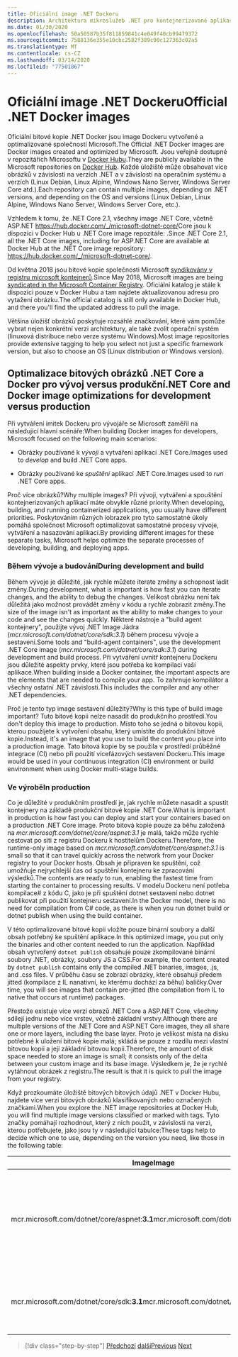 ```yaml
---
title: Oficiální image .NET Dockeru
description: Architektura mikroslužeb .NET pro kontejnerizované aplikace .NET | Oficiální obrázky .NET Docker
ms.date: 01/30/2020
ms.openlocfilehash: 50a50587b35f811859841c4e049f40cb99479372
ms.sourcegitcommit: 7588136e355e10cbc2582f389c90c127363c02a5
ms.translationtype: MT
ms.contentlocale: cs-CZ
ms.lasthandoff: 03/14/2020
ms.locfileid: "77501867"
---
```

# <a name="official-net-docker-images"></a><span data-ttu-id="c8289-103">Oficiální image .NET Dockeru</span><span class="sxs-lookup"><span data-stu-id="c8289-103">Official .NET Docker images</span></span>

<span data-ttu-id="c8289-104">Oficiální bitové kopie .NET Docker jsou image Dockeru vytvořené a optimalizované společností Microsoft.</span><span class="sxs-lookup"><span data-stu-id="c8289-104">The Official .NET Docker images are Docker images created and optimized by Microsoft.</span></span> <span data-ttu-id="c8289-105">Jsou veřejně dostupné v repozitářích Microsoftu v [Docker Hubu](https://hub.docker.com/u/microsoft/).</span><span class="sxs-lookup"><span data-stu-id="c8289-105">They are publicly available in the Microsoft repositories on [Docker Hub](https://hub.docker.com/u/microsoft/).</span></span> <span data-ttu-id="c8289-106">Každé úložiště může obsahovat více obrázků v závislosti na verzích .NET a v závislosti na operačním systému a verzích (Linux Debian, Linux Alpine, Windows Nano Server, Windows Server Core atd.).</span><span class="sxs-lookup"><span data-stu-id="c8289-106">Each repository can contain multiple images, depending on .NET versions, and depending on the OS and versions (Linux Debian, Linux Alpine, Windows Nano Server, Windows Server Core, etc.).</span></span>

<span data-ttu-id="c8289-107">Vzhledem k tomu, že .NET Core 2.1, všechny image .NET Core, včetně ASP.NET <https://hub.docker.com/_/microsoft-dotnet-core/>Core jsou k dispozici v Docker Hub u .NET Core image repozitáře: .</span><span class="sxs-lookup"><span data-stu-id="c8289-107">Since .NET Core 2.1, all the .NET Core images, including for ASP.NET Core are available at Docker Hub at the .NET Core image repository: <https://hub.docker.com/_/microsoft-dotnet-core/>.</span></span>

<span data-ttu-id="c8289-108">Od května 2018 jsou bitové kopie společnosti Microsoft [syndikovány v registru microsoft kontejnerů](https://azure.microsoft.com/blog/microsoft-syndicates-container-catalog/).</span><span class="sxs-lookup"><span data-stu-id="c8289-108">Since May 2018, Microsoft images are being [syndicated in the Microsoft Container Registry](https://azure.microsoft.com/blog/microsoft-syndicates-container-catalog/).</span></span> <span data-ttu-id="c8289-109">Oficiální katalog je stále k dispozici pouze v Docker Hubu a tam najdete aktualizovanou adresu pro vytažení obrázku.</span><span class="sxs-lookup"><span data-stu-id="c8289-109">The official catalog is still only available in Docker Hub, and there you'll find the updated address to pull the image.</span></span>

<span data-ttu-id="c8289-110">Většina úložišť obrázků poskytuje rozsáhlé značkování, které vám pomůže vybrat nejen konkrétní verzi architektury, ale také zvolit operační systém (linuxová distribuce nebo verze systému Windows).</span><span class="sxs-lookup"><span data-stu-id="c8289-110">Most image repositories provide extensive tagging to help you select not just a specific framework version, but also to choose an OS (Linux distribution or Windows version).</span></span>

## <a name="net-core-and-docker-image-optimizations-for-development-versus-production"></a><span data-ttu-id="c8289-111">Optimalizace bitových obrázků .NET Core a Docker pro vývoj versus produkční</span><span class="sxs-lookup"><span data-stu-id="c8289-111">.NET Core and Docker image optimizations for development versus production</span></span>

<span data-ttu-id="c8289-112">Při vytváření imitek Dockeru pro vývojáře se Microsoft zaměřil na následující hlavní scénáře:</span><span class="sxs-lookup"><span data-stu-id="c8289-112">When building Docker images for developers, Microsoft focused on the following main scenarios:</span></span>

- <span data-ttu-id="c8289-113">Obrázky používané k *vývoji* a vytváření aplikací .NET Core.</span><span class="sxs-lookup"><span data-stu-id="c8289-113">Images used to *develop* and build .NET Core apps.</span></span>

- <span data-ttu-id="c8289-114">Obrázky používané ke *spuštění* aplikací .NET Core.</span><span class="sxs-lookup"><span data-stu-id="c8289-114">Images used to *run* .NET Core apps.</span></span>

<span data-ttu-id="c8289-115">Proč více obrázků?</span><span class="sxs-lookup"><span data-stu-id="c8289-115">Why multiple images?</span></span> <span data-ttu-id="c8289-116">Při vývoji, vytváření a spouštění kontejnerizovaných aplikací máte obvykle různé priority.</span><span class="sxs-lookup"><span data-stu-id="c8289-116">When developing, building, and running containerized applications, you usually have different priorities.</span></span> <span data-ttu-id="c8289-117">Poskytováním různých iobrazek pro tyto samostatné úkoly pomáhá společnost Microsoft optimalizovat samostatné procesy vývoje, vytváření a nasazování aplikací.</span><span class="sxs-lookup"><span data-stu-id="c8289-117">By providing different images for these separate tasks, Microsoft helps optimize the separate processes of developing, building, and deploying apps.</span></span>

### <a name="during-development-and-build"></a><span data-ttu-id="c8289-118">Během vývoje a budování</span><span class="sxs-lookup"><span data-stu-id="c8289-118">During development and build</span></span>

<span data-ttu-id="c8289-119">Během vývoje je důležité, jak rychle můžete iterate změny a schopnost ladit změny.</span><span class="sxs-lookup"><span data-stu-id="c8289-119">During development, what is important is how fast you can iterate changes, and the ability to debug the changes.</span></span> <span data-ttu-id="c8289-120">Velikost obrázku není tak důležitá jako možnost provádět změny v kódu a rychle zobrazit změny.</span><span class="sxs-lookup"><span data-stu-id="c8289-120">The size of the image isn't as important as the ability to make changes to your code and see the changes quickly.</span></span> <span data-ttu-id="c8289-121">Některé nástroje a "build agent kontejnery", použijte vývoj .NET Image Jádra (*mcr.microsoft.com/dotnet/core/sdk:3.1*) během procesu vývoje a sestavení.</span><span class="sxs-lookup"><span data-stu-id="c8289-121">Some tools and "build-agent containers", use the development .NET Core image (*mcr.microsoft.com/dotnet/core/sdk:3.1*) during development and build process.</span></span> <span data-ttu-id="c8289-122">Při vytváření uvnitř kontejneru Dockeru jsou důležité aspekty prvky, které jsou potřeba ke kompilaci vaší aplikace.</span><span class="sxs-lookup"><span data-stu-id="c8289-122">When building inside a Docker container, the important aspects are the elements that are needed to compile your app.</span></span> <span data-ttu-id="c8289-123">To zahrnuje kompilátor a všechny ostatní .NET závislosti.</span><span class="sxs-lookup"><span data-stu-id="c8289-123">This includes the compiler and any other .NET dependencies.</span></span>

<span data-ttu-id="c8289-124">Proč je tento typ image sestavení důležitý?</span><span class="sxs-lookup"><span data-stu-id="c8289-124">Why is this type of build image important?</span></span> <span data-ttu-id="c8289-125">Tuto bitové kopii nelze nasadit do produkčního prostředí.</span><span class="sxs-lookup"><span data-stu-id="c8289-125">You don't deploy this image to production.</span></span> <span data-ttu-id="c8289-126">Místo toho se jedná o bitovou kopii, kterou použijete k vytvoření obsahu, který umístíte do produkční bitové kopie.</span><span class="sxs-lookup"><span data-stu-id="c8289-126">Instead, it's an image that you use to build the content you place into a production image.</span></span> <span data-ttu-id="c8289-127">Tato bitová kopie by se použila v prostředí průběžné integrace (CI) nebo při použití vícefázových sestavení Dockeru.</span><span class="sxs-lookup"><span data-stu-id="c8289-127">This image would be used in your continuous integration (CI) environment or build environment when using Docker multi-stage builds.</span></span>

### <a name="in-production"></a><span data-ttu-id="c8289-128">Ve výrobě</span><span class="sxs-lookup"><span data-stu-id="c8289-128">In production</span></span>

<span data-ttu-id="c8289-129">Co je důležité v produkčním prostředí je, jak rychle můžete nasadit a spustit kontejnery na základě produkční bitové kopie .NET Core.</span><span class="sxs-lookup"><span data-stu-id="c8289-129">What is important in production is how fast you can deploy and start your containers based on a production .NET Core image.</span></span> <span data-ttu-id="c8289-130">Proto bitová kopie pouze za běhu založená na *mcr.microsoft.com/dotnet/core/aspnet:3.1* je malá, takže může rychle cestovat po síti z registru Dockeru k hostitelům Dockeru.</span><span class="sxs-lookup"><span data-stu-id="c8289-130">Therefore, the runtime-only image based on *mcr.microsoft.com/dotnet/core/aspnet:3.1* is small so that it can travel quickly across the network from your Docker registry to your Docker hosts.</span></span> <span data-ttu-id="c8289-131">Obsah je připraven ke spuštění, což umožňuje nejrychlejší čas od spuštění kontejneru ke zpracování výsledků.</span><span class="sxs-lookup"><span data-stu-id="c8289-131">The contents are ready to run, enabling the fastest time from starting the container to processing results.</span></span> <span data-ttu-id="c8289-132">V modelu Dockeru není potřeba kompilace\# z kódu C, jako je při spuštění dotnet sestavení nebo dotnet publikovat při použití kontejneru sestavení.</span><span class="sxs-lookup"><span data-stu-id="c8289-132">In the Docker model, there is no need for compilation from C\# code, as there is when you run dotnet build or dotnet publish when using the build container.</span></span>

<span data-ttu-id="c8289-133">V této optimalizované bitové kopii vložíte pouze binární soubory a další obsah potřebný ke spuštění aplikace.</span><span class="sxs-lookup"><span data-stu-id="c8289-133">In this optimized image, you put only the binaries and other content needed to run the application.</span></span> <span data-ttu-id="c8289-134">Například obsah vytvořený `dotnet publish` obsahuje pouze zkompilované binární soubory .NET, obrázky, soubory JS a CSS.</span><span class="sxs-lookup"><span data-stu-id="c8289-134">For example, the content created by `dotnet publish` contains only the compiled .NET binaries, images, .js, and .css files.</span></span> <span data-ttu-id="c8289-135">V průběhu času se zobrazí obrázky, které obsahují předem jitted (kompilace z IL nanativní, ke kterému dochází za běhu) balíčky.</span><span class="sxs-lookup"><span data-stu-id="c8289-135">Over time, you will see images that contain pre-jitted (the compilation from IL to native that occurs at runtime) packages.</span></span>

<span data-ttu-id="c8289-136">Přestože existuje více verzí obrazů .NET Core a ASP.NET Core, všechny sdílejí jednu nebo více vrstev, včetně základní vrstvy.</span><span class="sxs-lookup"><span data-stu-id="c8289-136">Although there are multiple versions of the .NET Core and ASP.NET Core images, they all share one or more layers, including the base layer.</span></span> <span data-ttu-id="c8289-137">Proto je velikost místa na disku potřebné k uložení bitové kopie malá; skládá se pouze z rozdílu mezi vlastní bitovou kopii a její základní bitovou kopii.</span><span class="sxs-lookup"><span data-stu-id="c8289-137">Therefore, the amount of disk space needed to store an image is small; it consists only of the delta between your custom image and its base image.</span></span> <span data-ttu-id="c8289-138">Výsledkem je, že je rychlé vytáhnout obrázek z registru.</span><span class="sxs-lookup"><span data-stu-id="c8289-138">The result is that it is quick to pull the image from your registry.</span></span>

<span data-ttu-id="c8289-139">Když prozkoumáte úložiště bitových bitových údajů .NET v Docker Hubu, najdete více verzí bitových obrázků klasifikovaných nebo označených značkami.</span><span class="sxs-lookup"><span data-stu-id="c8289-139">When you explore the .NET image repositories at Docker Hub, you will find multiple image versions classified or marked with tags.</span></span> <span data-ttu-id="c8289-140">Tyto značky pomáhají rozhodnout, který z nich použít, v závislosti na verzi, kterou potřebujete, jako jsou ty v následující tabulce:</span><span class="sxs-lookup"><span data-stu-id="c8289-140">These tags help to decide which one to use, depending on the version you need, like those in the following table:</span></span>

| <span data-ttu-id="c8289-141">Image</span><span class="sxs-lookup"><span data-stu-id="c8289-141">Image</span></span> | <span data-ttu-id="c8289-142">Komentáře</span><span class="sxs-lookup"><span data-stu-id="c8289-142">Comments</span></span> |
|-------|----------|
| <span data-ttu-id="c8289-143">mcr.microsoft.com/dotnet/core/aspnet:**3.1**</span><span class="sxs-lookup"><span data-stu-id="c8289-143">mcr.microsoft.com/dotnet/core/aspnet:**3.1**</span></span> | <span data-ttu-id="c8289-144">ASP.NET Core, s pouze runtime a optimalizací ASP.NET Core, na Linuxu a Windows (multi-arch)</span><span class="sxs-lookup"><span data-stu-id="c8289-144">ASP.NET Core, with runtime only and ASP.NET Core optimizations, on Linux and Windows (multi-arch)</span></span> |
| <span data-ttu-id="c8289-145">mcr.microsoft.com/dotnet/core/sdk:**3.1**</span><span class="sxs-lookup"><span data-stu-id="c8289-145">mcr.microsoft.com/dotnet/core/sdk:**3.1**</span></span> | <span data-ttu-id="c8289-146">.NET Core, včetně sad SDK, na Linuxu a Windows (multi-arch)</span><span class="sxs-lookup"><span data-stu-id="c8289-146">.NET Core, with SDKs included, on Linux and Windows (multi-arch)</span></span> |

> [!div class="step-by-step"]
> <span data-ttu-id="c8289-147">[Předchozí](net-container-os-targets.md)
> [další](../architect-microservice-container-applications/index.md)</span><span class="sxs-lookup"><span data-stu-id="c8289-147">[Previous](net-container-os-targets.md)
[Next](../architect-microservice-container-applications/index.md)</span></span>
